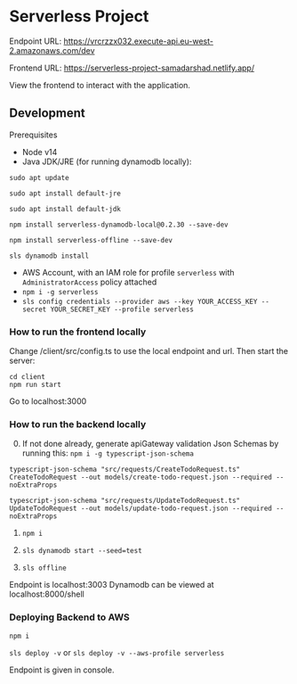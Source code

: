 # Serverless Project

Endpoint URL: https://vrcrzzx032.execute-api.eu-west-2.amazonaws.com/dev

Frontend URL: https://serverless-project-samadarshad.netlify.app/

View the frontend to interact with the application.

## Development
Prerequisites
- Node v14
- Java JDK/JRE (for running dynamodb locally):

```
sudo apt update

sudo apt install default-jre

sudo apt install default-jdk

npm install serverless-dynamodb-local@0.2.30 --save-dev

npm install serverless-offline --save-dev

sls dynamodb install
```

- AWS Account, with an IAM role for profile `serverless` with `AdministratorAccess` policy attached
- `npm i -g serverless`
- `sls config credentials --provider aws --key YOUR_ACCESS_KEY --secret YOUR_SECRET_KEY --profile serverless`

### How to run the frontend locally
Change /client/src/config.ts to use the local endpoint and url.
Then start the server:
``` 
cd client
npm run start
```
Go to localhost:3000

### How to run the backend locally

0. If not done already, generate apiGateway validation Json Schemas by running this:
`npm i -g typescript-json-schema`

```
typescript-json-schema "src/requests/CreateTodoRequest.ts" CreateTodoRequest --out models/create-todo-request.json --required --noExtraProps

typescript-json-schema "src/requests/UpdateTodoRequest.ts" UpdateTodoRequest --out models/update-todo-request.json --required --noExtraProps
```

1. `npm i`

2. `sls dynamodb start --seed=test`

3. `sls offline`

Endpoint is localhost:3003
Dynamodb can be viewed at localhost:8000/shell

### Deploying Backend to AWS

`npm i`

`sls deploy -v` or `sls deploy -v --aws-profile serverless`

Endpoint is given in console. 